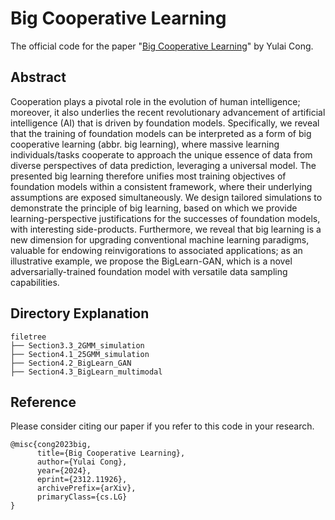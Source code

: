 # Big Cooperative Learning

The official code for the paper "[Big Cooperative Learning](https://arxiv.org/abs/2312.11926)" by Yulai Cong.

## Abstract
Cooperation plays a pivotal role in the evolution of human intelligence; moreover, it also underlies the recent revolutionary advancement of artificial intelligence (AI) that is driven by foundation models. 
Specifically, we reveal that the training of foundation models can be interpreted as a form of big cooperative learning (abbr. big learning), where massive learning individuals/tasks cooperate to approach the unique essence of data from diverse perspectives of data prediction, leveraging a universal model. 
The presented big learning therefore unifies most training objectives of foundation models within a consistent framework, where their underlying assumptions are exposed simultaneously.
We design tailored simulations to demonstrate the principle of big learning, based on which we provide learning-perspective justifications for the successes of foundation models, with interesting side-products. 
Furthermore, we reveal that big learning is a new dimension for upgrading conventional machine learning paradigms, valuable for endowing reinvigorations to associated applications;
as an illustrative example, we propose the BigLearn-GAN, which is a novel adversarially-trained foundation model with versatile data sampling capabilities.

## Directory Explanation
```
filetree 
├── Section3.3_2GMM_simulation
├── Section4.1_25GMM_simulation
├── Section4.2_BigLearn_GAN
├── Section4.3_BigLearn_multimodal
```

## Reference
Please consider citing our paper if you refer to this code in your research.
```
@misc{cong2023big,
      title={Big Cooperative Learning}, 
      author={Yulai Cong},
      year={2024},
      eprint={2312.11926},
      archivePrefix={arXiv},
      primaryClass={cs.LG}
}
```

​     
